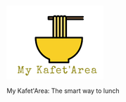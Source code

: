   ![](https://github.com/Sbeaubrundiant/My-Kafet-Area/blob/master/Ref/image/MKAtitle.png)
  
 My Kafet'Area: The smart way to lunch
